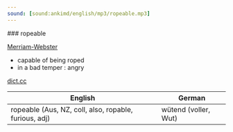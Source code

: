 ```yaml
---
sound: [sound:ankimd/english/mp3/ropeable.mp3]
---
```


\### ropeable

[Merriam-Webster](https://www.merriam-webster.com/dictionary/ropeable)

- capable of being roped
- in a bad temper : angry

[dict.cc](https://www.dict.cc/ropeable)

| English        | German       |
| -------------- | ------------ |
| ropeable (Aus, NZ, coll, also, ropable, furious, adj) | wütend (voller, Wut) |
